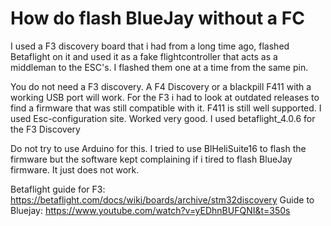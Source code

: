 # How do flash BlueJay without a FC

I used a F3 discovery board that i had from a long time ago, flashed Betaflight on it and used it as a fake flightcontroller that acts as a middleman to the ESC's. I flashed them one at a time from the same pin.

You do not need a F3 discovery. A F4 Discovery or a blackpill F411 with a working USB port will work. For the F3 i had to look at outdated releases to find a firmware that was still compatible with it. F411 is still well supported. I used Esc-configuration site. Worked very good. I used betaflight_4.0.6 for the F3 Discovery

Do not try to use Arduino for this. I tried to use BlHeliSuite16 to flash the firmware but the software kept complaining if i tired to flash BlueJay firmware. It just does not work.

Betaflight guide for F3: https://betaflight.com/docs/wiki/boards/archive/stm32discovery
Guide to Bluejay: https://www.youtube.com/watch?v=yEDhnBUFQNI&t=350s
